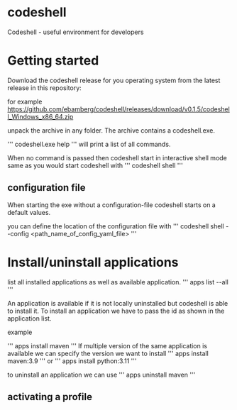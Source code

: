 # codeshell
Codeshell - useful environment for developers

# Getting started

Download the codeshell release for you operating system from the latest release in this repository:

for example
https://github.com/ebamberg/codeshell/releases/download/v0.1.5/codeshell_Windows_x86_64.zip

unpack the archive in any folder. The archive contains a codeshell.exe.

'''
codeshell.exe help
'''
will print a list of all commands.

When no command is passed then codeshell start in interactive shell mode same as you would start codeshell with
'''
codeshell shell
''' 

## configuration file
When starting the exe without a configuration-file codeshell starts on a default values.

you can define the location of the configuration file with
''' 
codeshell shell --config <path_name_of_config_yaml_file>
'''

# Install/uninstall applications

list all installed applications as well as available application. 
'''
apps list --all
'''

An application is available if it is not locally uninstalled but codeshell is able to install it.
To install an application we have to pass the id as shown in the application list.

example

'''
apps install maven
'''
If multiple version of the same application is available we can specify the version we want to install
'''
apps install maven:3.9
'''
or 
'''
apps install python:3.11
'''

to uninstall an application we can use
'''
apps uninstall maven
'''

## activating a profile



